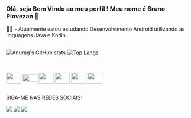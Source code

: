 ### Olá, seja Bem Vindo ao meu perfil ! Meu nome é Bruno Piovezan 👋


🐱‍💻 - Atualmente estou estudando Desenvolvimento Android utilizando as linguagens Java e Kotlin. 

##

![Anurag's GitHub stats](https://github-readme-stats.vercel.app/api?username=BrunoPiovezan&show_icons=true&theme=chartreuse-dark)
[![Top Langs](https://github-readme-stats.vercel.app/api/top-langs/?username=BrunoPiovezan&layout=compact&theme=chartreuse-dark)](https://github.com/anuraghazra/github-readme-stats)

## 

<div style="display: inline_block"><br>
<img align="center" height="30" width="40" src="https://cdn.jsdelivr.net/gh/devicons/devicon/icons/java/java-original-wordmark.svg" />
<img align="center" height="20" width="40" src="https://cdn.jsdelivr.net/gh/devicons/devicon/icons/kotlin/kotlin-original.svg" />
<img align="center" height="30" width="40" src="https://cdn.jsdelivr.net/gh/devicons/devicon/icons/html5/html5-plain-wordmark.svg" />
<img align="center" height="30" width="40" src="https://cdn.jsdelivr.net/gh/devicons/devicon/icons/css3/css3-original.svg" />
<img align="center" height="30" width="40" src="https://cdn.jsdelivr.net/gh/devicons/devicon/icons/android/android-original.svg" />
<img align="center" height="30" width="40" src="https://cdn.jsdelivr.net/gh/devicons/devicon/icons/firebase/firebase-plain-wordmark.svg" />
          
          
</div>  

##
SIGA-ME NAS REDES SOCIAIS: 
<div> 
<a href="https://www.linkedin.com/in/bruno-piovezan-b3874170" target="_blank"><img src="https://img.shields.io/badge/-LinkedIn-%230077B5?style=for-the-badge&logo=linkedin&logoColor=white" target="_blank"></a> 
<a href = "mailto:bruno.piovezans@gmail.com"><img src=https://img.shields.io/badge/Gmail-D14836?style=for-the-badge&logo=gmail&logoColor=white target="_blank"></a>
<a href="https://instagram.com/brunopiovezans/" target="_blank"><img src="https://img.shields.io/badge/-Instagram-%23E4405F?style=for-the-badge&logo=instagram&logoColor=white" target="_blank"></a>
 
  
</div>

          
          
          
